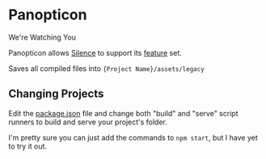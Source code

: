 # Panopticon
We're Watching You

Panopticon allows [Silence](https://github.com/antiPhaseDomain/Silence) to support its [feature](https://github.com/antiPhaseDomain/Silence/blob/master/README.md#verified-features) set.

Saves all compiled files into `{Project Name}/assets/legacy`

## Changing Projects 


Edit the [package.json](https://github.com/antiPhaseDomain/Panopticon/blob/master/package.json#L11) file and change both "build" and "serve" script runners to build and serve your project's folder. 

I'm pretty sure you can just add the commands to `npm start`, but I have yet to try it out.
